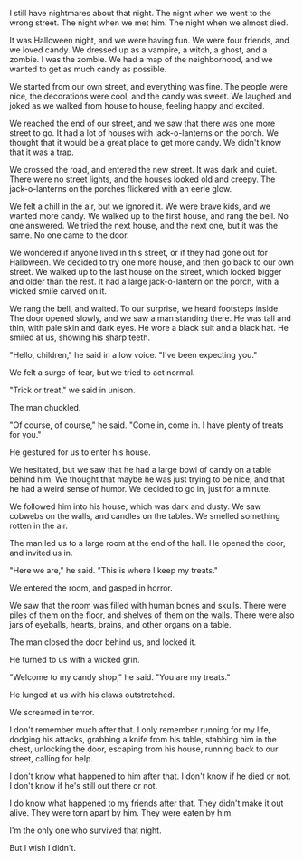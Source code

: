 
I still have nightmares about that night. The night when we went to the wrong street. The night when we met him. The night when we almost died.

It was Halloween night, and we were having fun. We were four friends, and we loved candy. We dressed up as a vampire, a witch, a ghost, and a zombie. I was the zombie. We had a map of the neighborhood, and we wanted to get as much candy as possible.

We started from our own street, and everything was fine. The people were nice, the decorations were cool, and the candy was sweet. We laughed and joked as we walked from house to house, feeling happy and excited.

We reached the end of our street, and we saw that there was one more street to go. It had a lot of houses with jack-o-lanterns on the porch. We thought that it would be a great place to get more candy. We didn't know that it was a trap.

We crossed the road, and entered the new street. It was dark and quiet. There were no street lights, and the houses looked old and creepy. The jack-o-lanterns on the porches flickered with an eerie glow.

We felt a chill in the air, but we ignored it. We were brave kids, and we wanted more candy. We walked up to the first house, and rang the bell. No one answered. We tried the next house, and the next one, but it was the same. No one came to the door.

We wondered if anyone lived in this street, or if they had gone out for Halloween. We decided to try one more house, and then go back to our own street. We walked up to the last house on the street, which looked bigger and older than the rest. It had a large jack-o-lantern on the porch, with a wicked smile carved on it.

We rang the bell, and waited. To our surprise, we heard footsteps inside. The door opened slowly, and we saw a man standing there. He was tall and thin, with pale skin and dark eyes. He wore a black suit and a black hat. He smiled at us, showing his sharp teeth.

"Hello, children," he said in a low voice. "I've been expecting you."

We felt a surge of fear, but we tried to act normal.

"Trick or treat," we said in unison.

The man chuckled.

"Of course, of course," he said. "Come in, come in. I have plenty of treats for you."

He gestured for us to enter his house.

We hesitated, but we saw that he had a large bowl of candy on a table behind him. We thought that maybe he was just trying to be nice, and that he had a weird sense of humor. We decided to go in, just for a minute.

We followed him into his house, which was dark and dusty. We saw cobwebs on the walls, and candles on the tables. We smelled something rotten in the air.

The man led us to a large room at the end of the hall. He opened the door, and invited us in.

"Here we are," he said. "This is where I keep my treats."

We entered the room, and gasped in horror.

We saw that the room was filled with human bones and skulls. There were piles of them on the floor, and shelves of them on the walls. There were also jars of eyeballs, hearts, brains, and other organs on a table.

The man closed the door behind us, and locked it.

He turned to us with a wicked grin.

"Welcome to my candy shop," he said. "You are my treats."

He lunged at us with his claws outstretched.

We screamed in terror.

I don't remember much after that. I only remember running for my life, dodging his attacks, grabbing a knife from his table, stabbing him in the chest, unlocking the door, escaping from his house, running back to our street, calling for help.

I don't know what happened to him after that. I don't know if he died or not. I don't know if he's still out there or not.

I do know what happened to my friends after that. They didn't make it out alive. They were torn apart by him. They were eaten by him.

I'm the only one who survived that night.

But I wish I didn't.